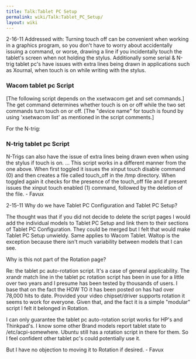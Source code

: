 ```yaml
---
title: Talk:Tablet PC Setup
permalink: wiki/Talk:Tablet_PC_Setup/
layout: wiki
---
```


2-16-11 Addressed with: Turning touch off can be convenient when working
in a graphics program, so you don't have to worry about accidentally
issuing a command, or worse, drawing a line if you incidentally touch
the tablet's screen when not holding the stylus. Additionally some
serial & N-trig tablet pc's have issues with extra lines being drawn in
applications such as Xournal, when touch is on while writing with the
stylus.

### Wacom tablet pc Script

\[The following script depends on the xsetwacom get and set commands.\]
The get command determines whether touch is on or off while the two set
commands turn touch on or off. \[The "device name" for touch is found by
using 'xsetwacom list' as mentioned in the script comments.\]

For the N-trig:

### N-trig tablet pc Script

N-Trigs can also have the issue of extra lines being drawn even when
using the stylus if touch is on. ... This script works in a different
manner from the one above. When first toggled it issues the xinput touch
disable command (0) and then creates a file called touch\_off in the
/tmp directory. When toggled again it checks for the presence of the
touch\_off file and if present issues the xinput touch enabled (1)
command, followed by the deletion of the file. - Favux

2-15-11 Why do we have Tablet PC Configuration and Tablet PC Setup?

The thought was that if you did not decide to delete the script pages I
would add the individual models to Tablet PC Setup and link them to
their sections of Tablet PC Configuration. They could be merged but I
felt that would make Tablet PC Setup unwieldy. Same applies to Wacom
Tablet. Waltop is the exception because there isn't much variability
between models that I can see.

Why is this not part of the Rotation page?

Re: the tablet pc auto-rotation script. It's a case of general
applicability. The xrandr match line in the tablet pc rotation script
has been in use for a little over two years and I presume has been
tested by thousands of users. I base that on the fact the HOW TO it has
been posted on has had over 78,000 hits to date. Provided your video
chipset/driver supports rotation it seems to work for everyone. Given
that, and the fact it is a simple "modular" script I felt it belonged in
Rotation.

I can only guarantee the tablet pc auto-rotation script works for HP's
and Thinkpad's. I know some other Brand models report tablet state to
/etc/acpi-somewhere. Ubuntu still has a rotation script in there for
them. So I feel confident other tablet pc's could potentially use it.

But I have no objection to moving it to Rotation if desired. - Favux
